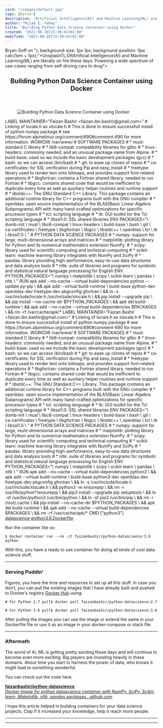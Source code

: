 ```yaml
---
card: "/images/default.jpg"
tags: [Docker]
description: "Artificial Intelligence(AI) and Machine Learning(ML) are lite"
author: "Milad E. Fahmy"
title: "Building Python Data Science Container using Docker"
created: "2021-08-16T15:38:41+02:00"
modified: "2021-08-16T15:38:41+02:00"
---
```

Bryan Goff on&nbsp;"); background-size: 1px 1px; background-position: 0px calc(1em + 1px);"&gt;UnsplashTL;DRArtificial Intelligence(AI) and Machine Learning(ML) are literally on fire these days. Powering a wide spectrum of use-cases ranging from self-driving cars to drug"&gt;
<div class="site-wrapper">
<main id="site-main" class="site-main outer">
<div class="inner">
<article class="post-full post tag-docker tag-data-science tag-python tag-docker-containers ">
<header class="post-full-header">
<h1 class="post-full-title">Building Python Data Science Container using Docker</h1>
</header>
<figure class="post-full-image">
<picture>
<source media="(max-width: 700px)" sizes="1px" srcset="data:image/gif;base64,R0lGODlhAQABAIAAAAAAAP///yH5BAEAAAAALAAAAAABAAEAAAIBRAA7 1w">
<source media="(min-width: 701px)" sizes="(max-width: 800px) 400px,
(max-width: 1170px) 700px,
1400px" srcset="/news/content/images/size/w300/2019/07/1_oYWC2Wnc4Nf_mH0WL3ep_w.jpeg 300w,
/news/content/images/size/w600/2019/07/1_oYWC2Wnc4Nf_mH0WL3ep_w.jpeg 600w,
/news/content/images/size/w1000/2019/07/1_oYWC2Wnc4Nf_mH0WL3ep_w.jpeg 1000w,
/news/content/images/size/w2000/2019/07/1_oYWC2Wnc4Nf_mH0WL3ep_w.jpeg 2000w">
<img onerror="this.style.display='none'" src="/news/content/images/size/w2000/2019/07/1_oYWC2Wnc4Nf_mH0WL3ep_w.jpeg" alt="Building Python Data Science Container using Docker">
</picture>
</figure>
<section class="post-full-content">
<div class="post-content">
LABEL MAINTAINER="Faizan Bashir &lt;faizan.ibn.bashir@gmail.com&gt;"
# Linking of locale.h as xlocale.h
# This is done to ensure successfull install of python numpy package
# see https://forum.alpinelinux.org/comment/690#comment-690 for more information.
WORKDIR /var/www/
# SOFTWARE PACKAGES
#   * musl: standard C library
#   * lib6-compat: compatibility libraries for glibc
#   * linux-headers: commonly needed, and an unusual package name from Alpine.
#   * build-base: used so we include the basic development packages (gcc)
#   * bash: so we can access /bin/bash
#   * git: to ease up clones of repos
#   * ca-certificates: for SSL verification during Pip and easy_install
#   * freetype: library used to render text onto bitmaps, and provides support font-related operations
#   * libgfortran: contains a Fortran shared library, needed to run Fortran
#   * libgcc: contains shared code that would be inefficient to duplicate every time as well as auxiliary helper routines and runtime support
#   * libstdc++: The GNU Standard C++ Library. This package contains an additional runtime library for C++ programs built with the GNU compiler
#   * openblas: open source implementation of the BLAS(Basic Linear Algebra Subprograms) API with many hand-crafted optimizations for specific processor types
#   * tcl: scripting language
#   * tk: GUI toolkit for the Tcl scripting language
#   * libssl1.0: SSL shared libraries
ENV PACKAGES="\
dumb-init \
musl \
libc6-compat \
linux-headers \
build-base \
bash \
git \
ca-certificates \
freetype \
libgfortran \
libgcc \
libstdc++ \
openblas \
tcl \
tk \
libssl1.0 \
"
# PYTHON DATA SCIENCE PACKAGES
#   * numpy: support for large, multi-dimensional arrays and matrices
#   * matplotlib: plotting library for Python and its numerical mathematics extension NumPy.
#   * scipy: library used for scientific computing and technical computing
#   * scikit-learn: machine learning library integrates with NumPy and SciPy
#   * pandas: library providing high-performance, easy-to-use data structures and data analysis tools
#   * nltk: suite of libraries and programs for symbolic and statistical natural language processing for English
ENV PYTHON_PACKAGES="\
numpy \
matplotlib \
scipy \
scikit-learn \
pandas \
nltk \
"
RUN apk add --no-cache --virtual build-dependencies python --update py-pip \
&amp;&amp; apk add --virtual build-runtime \
build-base python-dev openblas-dev freetype-dev pkgconfig gfortran \
&amp;&amp; ln -s /usr/include/locale.h /usr/include/xlocale.h \
&amp;&amp; pip install --upgrade pip \
&amp;&amp; pip install --no-cache-dir $PYTHON_PACKAGES \
&amp;&amp; apk del build-runtime \
&amp;&amp; apk add --no-cache --virtual build-dependencies $PACKAGES \
&amp;&amp; rm -rf /var/cache/apk/*
LABEL MAINTAINER="Faizan Bashir &lt;faizan.ibn.bashir@gmail.com&gt;"
# Linking of locale.h as xlocale.h
# This is done to ensure successfull install of python numpy package
# see https://forum.alpinelinux.org/comment/690#comment-690 for more information.
WORKDIR /var/www/
# SOFTWARE PACKAGES
#   * musl: standard C library
#   * lib6-compat: compatibility libraries for glibc
#   * linux-headers: commonly needed, and an unusual package name from Alpine.
#   * build-base: used so we include the basic development packages (gcc)
#   * bash: so we can access /bin/bash
#   * git: to ease up clones of repos
#   * ca-certificates: for SSL verification during Pip and easy_install
#   * freetype: library used to render text onto bitmaps, and provides support font-related operations
#   * libgfortran: contains a Fortran shared library, needed to run Fortran
#   * libgcc: contains shared code that would be inefficient to duplicate every time as well as auxiliary helper routines and runtime support
#   * libstdc++: The GNU Standard C++ Library. This package contains an additional runtime library for C++ programs built with the GNU compiler
#   * openblas: open source implementation of the BLAS(Basic Linear Algebra Subprograms) API with many hand-crafted optimizations for specific processor types
#   * tcl: scripting language
#   * tk: GUI toolkit for the Tcl scripting language
#   * libssl1.0: SSL shared libraries
ENV PACKAGES="\
dumb-init \
musl \
libc6-compat \
linux-headers \
build-base \
bash \
git \
ca-certificates \
freetype \
libgfortran \
libgcc \
libstdc++ \
openblas \
tcl \
tk \
libssl1.0 \
"
# PYTHON DATA SCIENCE PACKAGES
#   * numpy: support for large, multi-dimensional arrays and matrices
#   * matplotlib: plotting library for Python and its numerical mathematics extension NumPy.
#   * scipy: library used for scientific computing and technical computing
#   * scikit-learn: machine learning library integrates with NumPy and SciPy
#   * pandas: library providing high-performance, easy-to-use data structures and data analysis tools
#   * nltk: suite of libraries and programs for symbolic and statistical natural language processing for English
ENV PYTHON_PACKAGES="\
numpy \
matplotlib \
scipy \
scikit-learn \
pandas \
nltk \
"
RUN apk add --no-cache --virtual build-dependencies python3 \
&amp;&amp; apk add --virtual build-runtime \
build-base python3-dev openblas-dev freetype-dev pkgconfig gfortran \
&amp;&amp; ln -s /usr/include/locale.h /usr/include/xlocale.h \
&amp;&amp; python3 -m ensurepip \
&amp;&amp; rm -r /usr/lib/python*/ensurepip \
&amp;&amp; pip3 install --upgrade pip setuptools \
&amp;&amp; ln -sf /usr/bin/python3 /usr/bin/python \
&amp;&amp; ln -sf pip3 /usr/bin/pip \
&amp;&amp; rm -r /root/.cache \
&amp;&amp; pip install --no-cache-dir $PYTHON_PACKAGES \
&amp;&amp; apk del build-runtime \
&amp;&amp; apk add --no-cache --virtual build-dependencies $PACKAGES \
&amp;&amp; rm -rf /var/cache/apk/*
CMD ["python3"]</code></pre><figcaption><a href="https://gist.github.com/faizanbashir/9443a7149cc53f81d84d0d356f871ec7#file-datascience-python3-6-dockerfile">datascience-python3.6.Dockerfile</a></figcaption></figure><p>Run the container like so:</p><pre><code>$ docker container run --rm -it faizanbashir/python-datascience:3.6 python</code></pre><p>With this, you have a ready to use container for doing all kinds of cool data science stuff.</p><hr><h3 id="serving-puddin-">Serving Puddin’</h3><p>Figures, you have the time and resources to set up all this stuff. In case you don’t, you can pull the existing images that I have already built and pushed to Docker’s registry <a href="https://hub.docker.com/" rel="nofollow noopener noopener">Docker Hub</a> using:</p><pre><code># For Python 2.7 pull$ docker pull faizanbashir/python-datascience:2.7</code></pre><pre><code># For Python 3.6 pull$ docker pull faizanbashir/python-datascience:3.6</code></pre><p>After pulling the images you can use the image or extend the same in your Dockerfile file or use it as an image in your docker-compose or stack file.</p><hr><h3 id="aftermath">Aftermath</h3><p>The world of AI, ML is getting pretty exciting these days and will continue to become even more exciting. Big players are investing heavily in these domains. About time you start to harness the power of data, who knows it might lead to something wonderful.</p><p>You can check out the code here.</p><p><a href="https://github.com/faizanbashir/python-datascience" rel="nofollow"><strong>faizanbashir/python-datascience</strong></a><br><a href="https://github.com/faizanbashir/python-datascience" rel="nofollow"><em>Docker image for python datascience container with NumPy, SciPy, Scikit-learn, Matplotlib, nltk, pandas packages…</em>github.com</a></p><p>I hope this article helped in building containers for your data science projects. Clap if it increased your knowledge, help it reach more people.</p>
</div>
<hr>
<hr>
</section>
</article>
</div>
</main>
</div>
<!-- Google Tag Manager (noscript) -->
<!-- End Google Tag Manager (noscript) -->
